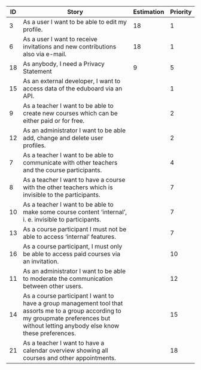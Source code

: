 | ID 	| Story 	| Estimation 	| Priority 	|
|---  |---      |---          |---        |
| 3 	| As a user I want to be able to edit my profile. 	|  18	|  1	|
| 6 	| As a user I want to receive invitations and new contributions also via e-mail. 	| 18 	|  1	|
| 18 	| As anybody, I need a Privacy Statement 	|  9	| 5 	|
| 15 	| As an external developer, I want to access data of the eduboard via an API. 	|  	| 1 	|
| 9 	| As a teacher I want to be able to create new courses which can be either paid or for free. 	|  	| 2 	|
| 12 	| As an administrator I want to be able add, change and delete user profiles. 	|  	| 2 	|
| 7 	| As a teacher I want to be able to communicate with other teachers and the course participants. 	|  	| 4 	|
| 8 	| As a teacher I want to have a course with the other teachers which is invisible to the participants. 	|  	| 7 	|
| 10 	| As a teacher I want to be able to make some course content ‘internal’, i. e. invisible to participants. 	|  	| 7 	|
| 13 	| As a course participant I must not be able to access ‘internal’ features. 	|  	| 7 	|
| 16 	| As a course participant, I must only be able to access paid courses via an invitation. 	|  	| 10 	|
| 11 	| As an administrator I want to be able to moderate the communication between other users. 	|  	| 12 	|
| 14 	| As a course participant I want to have a group management tool that assorts me to a group according to my groupmate preferences but without letting anybody else know these preferences. 	|  	| 15 	|
| 21 	| As a teacher I want to have a calendar overview showing all courses and other appointments. 	|  	| 18 	|
